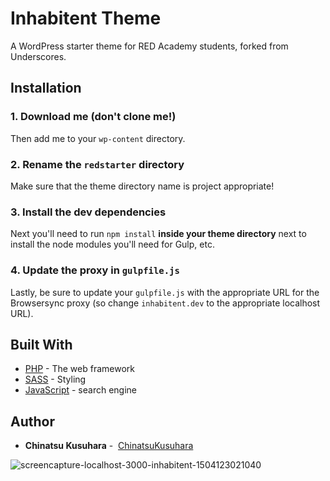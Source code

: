 # Inhabitent Theme

A WordPress starter theme for RED Academy students, forked from Underscores.

## Installation

### 1. Download me (don't clone me!)

Then add me to your `wp-content` directory.

### 2. Rename the `redstarter` directory

Make sure that the theme directory name is project appropriate!

### 3. Install the dev dependencies

Next you'll need to run `npm install` **inside your theme directory** next to install the node modules you'll need for Gulp, etc.

### 4. Update the proxy in `gulpfile.js`

Lastly, be sure to update your `gulpfile.js` with the appropriate URL for the Browsersync proxy (so change `inhabitent.dev` to the appropriate localhost URL).


## Built With

* [PHP](http://php.net/) - The web framework 
* [SASS](http://sass-lang.com/) - Styling
* [JavaScript](https://www.javascript.com/) - search engine 

## Author

* **Chinatsu Kusuhara** -  [ChinatsuKusuhara](https://github.com/ChinatsuKusuhara)

![screencapture-localhost-3000-inhabitent-1504123021040](https://user-images.githubusercontent.com/29563161/29893628-8b6cbb6c-8d87-11e7-8197-304f0e0e5217.png)
